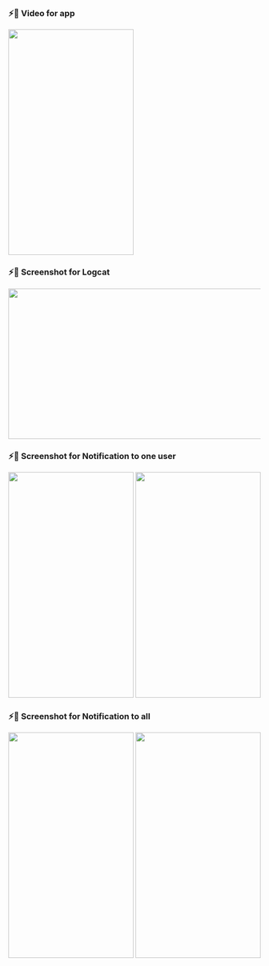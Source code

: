 
<!DOCTYPE html>
<html>
<head>
  <link rel="stylesheet" href="styles.css">
</head>
<body>

### ⚡📱 Video for app 
<img src="https://user-images.githubusercontent.com/49654167/117553321-8b440200-b059-11eb-8d30-f6bc0e31cdf6.gif" height= "450" width ="250"/>

### ⚡📱 Screenshot for Logcat </h2>
<img src="https://user-images.githubusercontent.com/49654167/117553448-6308d300-b05a-11eb-8187-86922c4a029c.png" height= "300" width ="2000"/>

### ⚡📱 Screenshot for Notification to one user

<img src="https://user-images.githubusercontent.com/49654167/117553573-0659e800-b05b-11eb-8b64-b2cddfe73b06.jpg" height= "450" width ="250" >

<img src="https://user-images.githubusercontent.com/49654167/117553593-28ec0100-b05b-11eb-8f09-e6288fd02ef4.png" height= "450" width ="250"  >
<br />

### ⚡📱 Screenshot for Notification to all

<img src="https://user-images.githubusercontent.com/49654167/117553626-520c9180-b05b-11eb-8cc8-bcf392d2c8d0.jpg"  height= "450" width ="250" style = "display:inline;">
<img src="https://user-images.githubusercontent.com/49654167/117553647-6a7cac00-b05b-11eb-82f2-5db7c757569d.png"  height= "450" width ="250">
</body>
</html>
